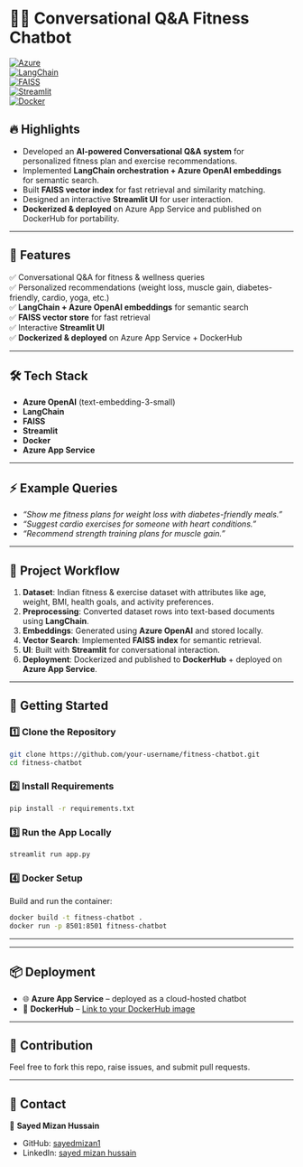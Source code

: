 # 🏋️‍♂️ Conversational Q&A Fitness Chatbot  
[![Azure](https://img.shields.io/badge/Azure-OpenAI-blue)](#)  
[![LangChain](https://img.shields.io/badge/LangChain-Orchestration-green)](#)  
[![FAISS](https://img.shields.io/badge/FAISS-Vector%20DB-orange)](#)  
[![Streamlit](https://img.shields.io/badge/Streamlit-UI-red)](#)  
[![Docker](https://img.shields.io/badge/Docker-Containerization-blue)](#)  

## 🔥 Highlights  
- Developed an **AI-powered Conversational Q&A system** for personalized fitness plan and exercise recommendations.  
- Implemented **LangChain orchestration + Azure OpenAI embeddings** for semantic search.  
- Built **FAISS vector index** for fast retrieval and similarity matching.  
- Designed an interactive **Streamlit UI** for user interaction.  
- **Dockerized & deployed** on Azure App Service and published on DockerHub for portability.  

---

## 📖 Features  
✅ Conversational Q&A for fitness & wellness queries  
✅ Personalized recommendations (weight loss, muscle gain, diabetes-friendly, cardio, yoga, etc.)  
✅ **LangChain + Azure OpenAI embeddings** for semantic search  
✅ **FAISS vector store** for fast retrieval  
✅ Interactive **Streamlit UI**  
✅ **Dockerized & deployed** on Azure App Service + DockerHub  

---

## 🛠️ Tech Stack  
- **Azure OpenAI** (text-embedding-3-small)  
- **LangChain**  
- **FAISS**  
- **Streamlit**  
- **Docker**  
- **Azure App Service**  

---

## ⚡ Example Queries  
- *“Show me fitness plans for weight loss with diabetes-friendly meals.”*  
- *“Suggest cardio exercises for someone with heart conditions.”*  
- *“Recommend strength training plans for muscle gain.”*  

---

## 📂 Project Workflow  
1. **Dataset**: Indian fitness & exercise dataset with attributes like age, weight, BMI, health goals, and activity preferences.  
2. **Preprocessing**: Converted dataset rows into text-based documents using **LangChain**.  
3. **Embeddings**: Generated using **Azure OpenAI** and stored locally.  
4. **Vector Search**: Implemented **FAISS index** for semantic retrieval.  
5. **UI**: Built with **Streamlit** for conversational interaction.  
6. **Deployment**: Dockerized and published to **DockerHub** + deployed on **Azure App Service**.  

---

## 🚀 Getting Started  

### 1️⃣ Clone the Repository  
```bash
git clone https://github.com/your-username/fitness-chatbot.git
cd fitness-chatbot
```

### 2️⃣ Install Requirements  
```bash
pip install -r requirements.txt
```

### 3️⃣ Run the App Locally  
```bash
streamlit run app.py
```

### 4️⃣ Docker Setup  
Build and run the container:  
```bash
docker build -t fitness-chatbot .
docker run -p 8501:8501 fitness-chatbot
```

---

---

## 📦 Deployment  
- 🌐 **Azure App Service** – deployed as a cloud-hosted chatbot  
- 🐳 **DockerHub** – [Link to your DockerHub image](https://hub.docker.com/repository/docker/sayedmizan21/fitness_chatbot)  

---

## 🤝 Contribution  
Feel free to fork this repo, raise issues, and submit pull requests.  

---

## 📧 Contact  
👤 **Sayed Mizan Hussain**  
- GitHub: [sayedmizan1](https://github.com/sayedmizan1)  
- LinkedIn: [sayed mizan hussain](https://www.linkedin.com/in/sayed-mizan-hussain-a0133a213/)  
